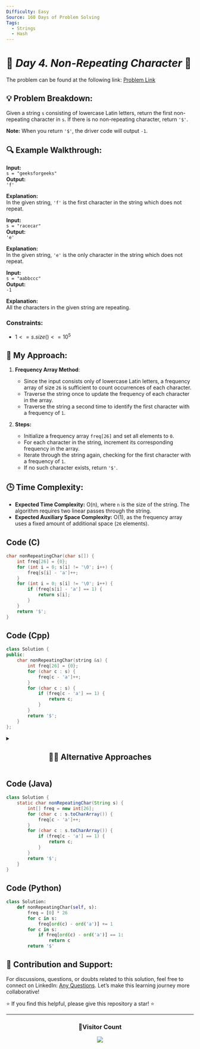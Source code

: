 ```yaml
---
Difficulty: Easy  
Source: 160 Days of Problem Solving  
Tags:
  - Strings
  - Hash  
---
```


# 🚀 _Day 4. Non-Repeating Character_ 🧠

The problem can be found at the following link: [Problem Link](https://www.geeksforgeeks.org/batch/gfg-160-problems/track/string-gfg-160/problem/non-repeating-character-1587115620)

## 💡 **Problem Breakdown:**

Given a string `s` consisting of lowercase Latin letters, return the first non-repeating character in `s`. If there is no non-repeating character, return `'$'`.

**Note:** When you return `'$'`, the driver code will output `-1`.

## 🔍 **Example Walkthrough:**

**Input:**  
`s = "geeksforgeeks"`  
**Output:**  
`'f'`

**Explanation:**  
In the given string, `'f'` is the first character in the string which does not repeat.



**Input:**  
`s = "racecar"`  
**Output:**  
`'e'`

**Explanation:**  
In the given string, `'e'` is the only character in the string which does not repeat.



**Input:**  
`s = "aabbccc"`  
**Output:**  
`-1`

**Explanation:**  
All the characters in the given string are repeating.



### Constraints:
- $`1 <= s.size() <= 10^5`$



## 🎯 **My Approach:**

1. **Frequency Array Method**:  
   - Since the input consists only of lowercase Latin letters, a frequency array of size `26` is sufficient to count occurrences of each character.  
   - Traverse the string once to update the frequency of each character in the array.  
   - Traverse the string a second time to identify the first character with a frequency of `1`.  

2. **Steps:**  
   - Initialize a frequency array `freq[26]` and set all elements to `0`.  
   - For each character in the string, increment its corresponding frequency in the array.  
   - Iterate through the string again, checking for the first character with a frequency of `1`.  
   - If no such character exists, return `'$'`.



## 🕒 **Time Complexity:**

- **Expected Time Complexity:** O(n), where `n` is the size of the string. The algorithm requires two linear passes through the string.  
- **Expected Auxiliary Space Complexity:** O(1), as the frequency array uses a fixed amount of additional space (`26` elements).



## Code (C)

```c
char nonRepeatingChar(char s[]) {
    int freq[26] = {0};  
    for (int i = 0; s[i] != '\0'; i++) {
        freq[s[i] - 'a']++;
    }
    for (int i = 0; s[i] != '\0'; i++) {
        if (freq[s[i] - 'a'] == 1) {
            return s[i];
        }
    }
    return '$';
}
```



## Code (Cpp)

```cpp
class Solution {
public:
    char nonRepeatingChar(string &s) {
        int freq[26] = {0};  
        for (char c : s) {
            freq[c - 'a']++;
        }
        for (char c : s) {
            if (freq[c - 'a'] == 1) {
                return c;
            }
        }
        return '$';
    }
};
```

<details>
  <summary><h2 align='center'>👨‍💻 Alternative Approaches</h2></summary>
  
```cpp
class Solution {
public:
    char nonRepeatingChar(string &s) {
        unordered_map<char, int> freq;

        for (char c : s) {
            freq[c]++;
        }
        for (char c : s) {
            if (freq[c] == 1) {
                return c;
            }
        }
        return '$';
    }
};
```
</details>

## Code (Java)

```java
class Solution {
    static char nonRepeatingChar(String s) {
        int[] freq = new int[26];  
        for (char c : s.toCharArray()) {
            freq[c - 'a']++;
        }
        for (char c : s.toCharArray()) {
            if (freq[c - 'a'] == 1) {
                return c;
            }
        }
        return '$';
    }
}
```



## Code (Python)

```python
class Solution:
    def nonRepeatingChar(self, s):
        freq = [0] * 26  
        for c in s:
            freq[ord(c) - ord('a')] += 1
        for c in s:
            if freq[ord(c) - ord('a')] == 1:
                return c
        return '$'
```



## 🎯 **Contribution and Support:**

For discussions, questions, or doubts related to this solution, feel free to connect on LinkedIn: [Any Questions](https://www.linkedin.com/in/het-patel-8b110525a/). Let’s make this learning journey more collaborative!

⭐ If you find this helpful, please give this repository a star! ⭐

---

<div align="center">
  <h3><b>📍Visitor Count</b></h3>
</div>

<p align="center">
  <img src="https://profile-counter.glitch.me/Hunterdii/count.svg" />
</p>
